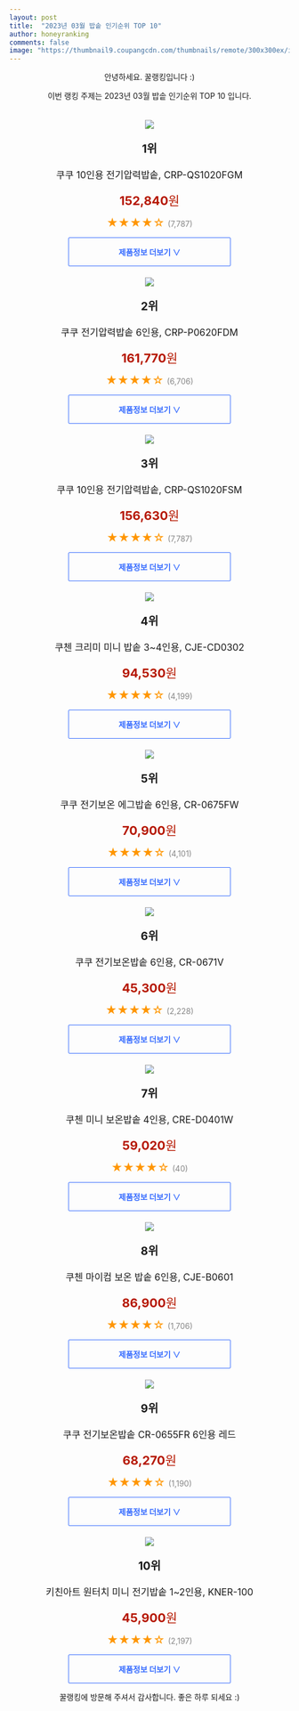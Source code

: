 ```yaml
---
layout: post
title:  "2023년 03월 밥솥 인기순위 TOP 10"
author: honeyranking
comments: false
image: "https://thumbnail9.coupangcdn.com/thumbnails/remote/300x300ex/image/retail/images/9020449975058317-0edd769f-735e-4b85-adde-e401a6486fbf.jpg"
---
```

<p style="text-align: center;">안녕하세요. 꿀랭킹입니다 :)</p>
<p style="text-align: center;">이번 랭킹 주제는 2023년 03월 밥솥 인기순위 TOP 10 입니다.</p><center><img src="https://thumbnail9.coupangcdn.com/thumbnails/remote/300x300ex/image/retail/images/9020449975058317-0edd769f-735e-4b85-adde-e401a6486fbf.jpg" style="margin-top:20px" /></center><p style="text-align: center; font-size: 20px"><b>1위</b></p><p style="text-align: center; font-size: 17px">쿠쿠 10인용 전기압력밥솥, CRP-QS1020FGM</p><p style="text-align: center;"><span style="color: #b61800; font-size: 22px;"><b>152,840</b>원</span></p><p style="text-align: center;"><span style="color: #ff9600; font-size: 20px;">★★★★☆ </span><span style="color: #878787;">(7,787)</span></p><center><a href="https://link.coupang.com/a/RUvp9"><div style="font-size: 14px; display: inline-block; padding: 15px 90px; color: #346aff; border-radius: 2px; border: 1px solid #346aff; cursor: pointer;"><b>제품정보 더보기 &or;</b></div></a></center><center><img src="https://thumbnail8.coupangcdn.com/thumbnails/remote/300x300ex/image/retail/images/8491076536605936-426a8b47-b098-4542-9e9e-d778d39a8f04.jpg" style="margin-top:20px" /></center><p style="text-align: center; font-size: 20px"><b>2위</b></p><p style="text-align: center; font-size: 17px">쿠쿠 전기압력밥솥 6인용, CRP-P0620FDM</p><p style="text-align: center;"><span style="color: #b61800; font-size: 22px;"><b>161,770</b>원</span></p><p style="text-align: center;"><span style="color: #ff9600; font-size: 20px;">★★★★☆ </span><span style="color: #878787;">(6,706)</span></p><center><a href="https://www.coupang.com/vp/products/150875120?itemId=435615188&q=%EB%B0%A5%EC%86%A5&sourceType=search&searchId=7c1426bbd8b0445b976ddf8a92ce46ae"><div style="font-size: 14px; display: inline-block; padding: 15px 90px; color: #346aff; border-radius: 2px; border: 1px solid #346aff; cursor: pointer;"><b>제품정보 더보기 &or;</b></div></a></center><center><img src="https://thumbnail7.coupangcdn.com/thumbnails/remote/300x300ex/image/retail/images/8666480202478245-7c4ccbed-6d0c-4d2e-80a3-450dcfabaae8.jpg" style="margin-top:20px" /></center><p style="text-align: center; font-size: 20px"><b>3위</b></p><p style="text-align: center; font-size: 17px">쿠쿠 10인용 전기압력밥솥, CRP-QS1020FSM</p><p style="text-align: center;"><span style="color: #b61800; font-size: 22px;"><b>156,630</b>원</span></p><p style="text-align: center;"><span style="color: #ff9600; font-size: 20px;">★★★★☆ </span><span style="color: #878787;">(7,787)</span></p><center><a href="https://link.coupang.com/a/RUvqa"><div style="font-size: 14px; display: inline-block; padding: 15px 90px; color: #346aff; border-radius: 2px; border: 1px solid #346aff; cursor: pointer;"><b>제품정보 더보기 &or;</b></div></a></center><center><img src="https://thumbnail7.coupangcdn.com/thumbnails/remote/300x300ex/image/retail/images/7890737397932729-aa88dc1c-58e1-4082-be8c-3d048929a0b5.jpg" style="margin-top:20px" /></center><p style="text-align: center; font-size: 20px"><b>4위</b></p><p style="text-align: center; font-size: 17px">쿠첸 크리미 미니 밥솥 3~4인용, CJE-CD0302</p><p style="text-align: center;"><span style="color: #b61800; font-size: 22px;"><b>94,530</b>원</span></p><p style="text-align: center;"><span style="color: #ff9600; font-size: 20px;">★★★★☆ </span><span style="color: #878787;">(4,199)</span></p><center><a href="https://link.coupang.com/a/RUvqb"><div style="font-size: 14px; display: inline-block; padding: 15px 90px; color: #346aff; border-radius: 2px; border: 1px solid #346aff; cursor: pointer;"><b>제품정보 더보기 &or;</b></div></a></center><center><img src="https://thumbnail10.coupangcdn.com/thumbnails/remote/300x300ex/image/vendor_inventory/3107/48ffabd5644893155b87297b492fce2592b3be6e138e1ed422d53510937e.jpg" style="margin-top:20px" /></center><p style="text-align: center; font-size: 20px"><b>5위</b></p><p style="text-align: center; font-size: 17px">쿠쿠 전기보온 에그밥솥 6인용, CR-0675FW</p><p style="text-align: center;"><span style="color: #b61800; font-size: 22px;"><b>70,900</b>원</span></p><p style="text-align: center;"><span style="color: #ff9600; font-size: 20px;">★★★★☆ </span><span style="color: #878787;">(4,101)</span></p><center><a href="https://link.coupang.com/a/RUvqd"><div style="font-size: 14px; display: inline-block; padding: 15px 90px; color: #346aff; border-radius: 2px; border: 1px solid #346aff; cursor: pointer;"><b>제품정보 더보기 &or;</b></div></a></center><center><img src="https://thumbnail7.coupangcdn.com/thumbnails/remote/300x300ex/image/vendor_inventory/images/2019/02/08/9/6/43e3a040-a108-4967-90a7-3dcf1bb83200.jpg" style="margin-top:20px" /></center><p style="text-align: center; font-size: 20px"><b>6위</b></p><p style="text-align: center; font-size: 17px">쿠쿠 전기보온밥솥 6인용, CR-0671V</p><p style="text-align: center;"><span style="color: #b61800; font-size: 22px;"><b>45,300</b>원</span></p><p style="text-align: center;"><span style="color: #ff9600; font-size: 20px;">★★★★☆ </span><span style="color: #878787;">(2,228)</span></p><center><a href="https://link.coupang.com/a/RUvqe"><div style="font-size: 14px; display: inline-block; padding: 15px 90px; color: #346aff; border-radius: 2px; border: 1px solid #346aff; cursor: pointer;"><b>제품정보 더보기 &or;</b></div></a></center><center><img src="https://thumbnail8.coupangcdn.com/thumbnails/remote/300x300ex/image/rs_quotation_api/xnmbvt4p/9845b492641b46fd8cbf181e8c59c3ec.jpg" style="margin-top:20px" /></center><p style="text-align: center; font-size: 20px"><b>7위</b></p><p style="text-align: center; font-size: 17px">쿠첸 미니 보온밥솥 4인용, CRE-D0401W</p><p style="text-align: center;"><span style="color: #b61800; font-size: 22px;"><b>59,020</b>원</span></p><p style="text-align: center;"><span style="color: #ff9600; font-size: 20px;">★★★★☆ </span><span style="color: #878787;">(40)</span></p><center><a href="https://link.coupang.com/a/RUvqf"><div style="font-size: 14px; display: inline-block; padding: 15px 90px; color: #346aff; border-radius: 2px; border: 1px solid #346aff; cursor: pointer;"><b>제품정보 더보기 &or;</b></div></a></center><center><img src="https://thumbnail8.coupangcdn.com/thumbnails/remote/300x300ex/image/vendor_inventory/dfc9/4eab63d596de69d5dabf65837568c548a15136118f6fcd23ddbd41dcb0e7.JPG" style="margin-top:20px" /></center><p style="text-align: center; font-size: 20px"><b>8위</b></p><p style="text-align: center; font-size: 17px">쿠첸 마이컴 보온 밥솥 6인용, CJE-B0601</p><p style="text-align: center;"><span style="color: #b61800; font-size: 22px;"><b>86,900</b>원</span></p><p style="text-align: center;"><span style="color: #ff9600; font-size: 20px;">★★★★☆ </span><span style="color: #878787;">(1,706)</span></p><center><a href="https://link.coupang.com/a/RUvqg"><div style="font-size: 14px; display: inline-block; padding: 15px 90px; color: #346aff; border-radius: 2px; border: 1px solid #346aff; cursor: pointer;"><b>제품정보 더보기 &or;</b></div></a></center><center><img src="https://thumbnail8.coupangcdn.com/thumbnails/remote/300x300ex/image/vendor_inventory/a94f/08aa2048ff95afe1d7f3da0ae49da8325374e02167bc6735af2c5d96015a.jpg" style="margin-top:20px" /></center><p style="text-align: center; font-size: 20px"><b>9위</b></p><p style="text-align: center; font-size: 17px">쿠쿠 전기보온밥솥 CR-0655FR 6인용 레드</p><p style="text-align: center;"><span style="color: #b61800; font-size: 22px;"><b>68,270</b>원</span></p><p style="text-align: center;"><span style="color: #ff9600; font-size: 20px;">★★★★☆ </span><span style="color: #878787;">(1,190)</span></p><center><a href="https://link.coupang.com/a/RUvqh"><div style="font-size: 14px; display: inline-block; padding: 15px 90px; color: #346aff; border-radius: 2px; border: 1px solid #346aff; cursor: pointer;"><b>제품정보 더보기 &or;</b></div></a></center><center><img src="https://thumbnail8.coupangcdn.com/thumbnails/remote/300x300ex/image/retail/images/9599997928694807-f8c8b17d-72bc-4824-b2e1-8e514d98d09d.jpg" style="margin-top:20px" /></center><p style="text-align: center; font-size: 20px"><b>10위</b></p><p style="text-align: center; font-size: 17px">키친아트 원터치 미니 전기밥솥 1~2인용, KNER-100</p><p style="text-align: center;"><span style="color: #b61800; font-size: 22px;"><b>45,900</b>원</span></p><p style="text-align: center;"><span style="color: #ff9600; font-size: 20px;">★★★★☆ </span><span style="color: #878787;">(2,197)</span></p><center><a href="https://link.coupang.com/a/RUvqi"><div style="font-size: 14px; display: inline-block; padding: 15px 90px; color: #346aff; border-radius: 2px; border: 1px solid #346aff; cursor: pointer;"><b>제품정보 더보기 &or;</b></div></a></center><p style="text-align: center;">꿀랭킹에 방문해 주셔서 감사합니다. 좋은 하루 되세요 :)</p>